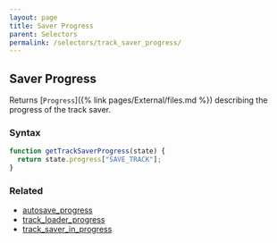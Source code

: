 ```yaml
---
layout: page
title: Saver Progress
parent: Selectors
permalink: /selectors/track_saver_progress/
---
```


## Saver Progress

Returns [`Progress`]({% link pages/External/files.md %}) describing the progress of the track saver.

### Syntax

```js
function getTrackSaverProgress(state) {
  return state.progress["SAVE_TRACK"];
}
```

### Related

- [autosave_progress](./autosave_progress.md)
- [track_loader_progress](./track_loader_progress.md)
- [track_saver_in_progress](./track_saver_in_progress.md)
